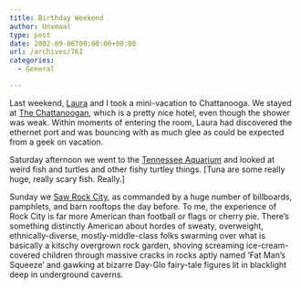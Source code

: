 ```yaml
---
title: Birthday Weekend
author: Unxmaal
type: post
date: 2002-09-06T00:00:00+00:00
url: /archives/761
categories:
  - General

---
```

Last weekend, [Laura][1] and I took a mini-vacation to Chattanooga. We stayed at [The Chattanoogan][2], which is a pretty nice hotel, even though the shower was weak. Within moments of entering the room, Laura had discovered the ethernet port and was bouncing with as much glee as could be expected from a geek on vacation. 

Saturday afternoon we went to the [Tennessee Aquarium][3] and looked at weird fish and turtles and other fishy turtley things. [Tuna are some really huge, really scary fish. Really.] 

Sunday we [Saw Rock City][4], as commanded by a huge number of billboards, pamphlets, and barn rooftops the day before. To me, the experience of Rock City is far more American than football or flags or cherry pie. There&#8217;s something distinctly American about hordes of sweaty, overweight, ethnically-diverse, mostly-middle-class folks swarming over what is basically a kitschy overgrown rock garden, shoving screaming ice-cream-covered children through massive cracks in rocks aptly named &#8216;Fat Man&#8217;s Squeeze&#8217; and gawking at bizarre Day-Glo fairy-tale figures lit in blacklight deep in underground caverns.

 [1]: http://unxmaal.com/cgi-bin/clickcount.cgi?action=jump&URL=http://www.mindspring.com/~morgaana/
 [2]: http://www.chattanooganhotel.com/
 [3]: http://www.tnaqua.org/
 [4]: http://www.seerockcity.com/